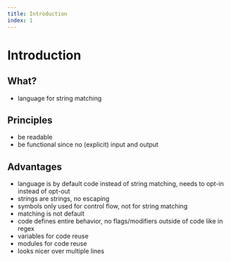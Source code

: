 ```yaml
---
title: Introduction
index: 1
---
```

# Introduction



## What?

- language for string matching



## Principles

- be readable
- be functional since no (explicit) input and output



## Advantages

- language is by default code instead of string matching, needs to opt-in instead of opt-out
- strings are strings, no escaping
- symbols only used for control flow, not for string matching
- matching is not default
- code defines entire behavior, no flags/modifiers outside of code like in regex
- variables for code reuse
- modules for code reuse
- looks nicer over multiple lines

